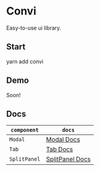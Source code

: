 # Convi
Easy-to-use ui library.

## Start
yarn add convi

## Demo
Soon!

## Docs
|`component`|`docs`|
|---|---|
|`Modal`|[Modal Docs](https://github.com/DoMyBestFor/convi/tree/main/src/docs/modal)
|`Tab`|[Tab Docs](https://github.com/DoMyBestFor/convi/tree/main/src/docs/tab)
|`SplitPanel`|[SplitPanel Docs](https://github.com/DoMyBestFor/convi/tree/main/src/docs/splitpanel)
